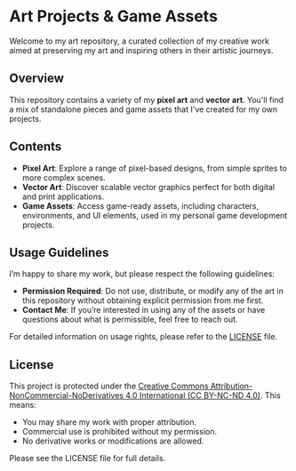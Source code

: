 # Art Projects & Game Assets

Welcome to my art repository, a curated collection of my creative work aimed at preserving my art and inspiring others in their artistic journeys.

## Overview

This repository contains a variety of my **pixel art** and **vector art**. You'll find a mix of standalone pieces and game assets that I've created for my own projects.

## Contents

- **Pixel Art**: Explore a range of pixel-based designs, from simple sprites to more complex scenes.
- **Vector Art**: Discover scalable vector graphics perfect for both digital and print applications.
- **Game Assets**: Access game-ready assets, including characters, environments, and UI elements, used in my personal game development projects.

## Usage Guidelines

I’m happy to share my work, but please respect the following guidelines:
- **Permission Required**: Do not use, distribute, or modify any of the art in this repository without obtaining explicit permission from me first.
- **Contact Me**: If you’re interested in using any of the assets or have questions about what is permissible, feel free to reach out.

For detailed information on usage rights, please refer to the [LICENSE](LICENSE) file.

## License

This project is protected under the [Creative Commons Attribution-NonCommercial-NoDerivatives 4.0 International (CC BY-NC-ND 4.0)](https://creativecommons.org/licenses/by-nc-nd/4.0/deed.en). This means:
- You may share my work with proper attribution.
- Commercial use is prohibited without my permission.
- No derivative works or modifications are allowed.

Please see the LICENSE file for full details.

